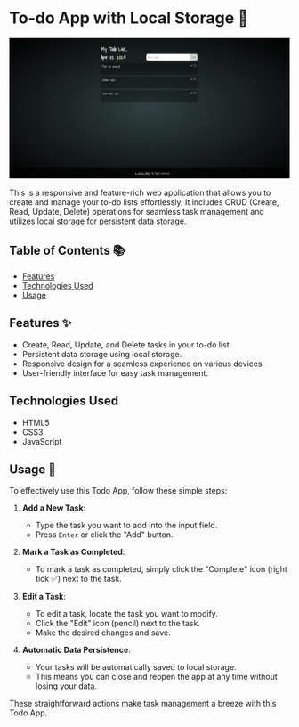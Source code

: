 # To-do App with Local Storage 📝

![](/preview.png)

This is a responsive and feature-rich web application that allows you to create and manage your to-do lists effortlessly. It includes CRUD (Create, Read, Update, Delete) operations for seamless task management and utilizes local storage for persistent data storage.

## Table of Contents 📚

- [Features](#features)
- [Technologies Used](#technologies-used)
- [Usage](#usage)

## Features ✨

- Create, Read, Update, and Delete tasks in your to-do list.
- Persistent data storage using local storage.
- Responsive design for a seamless experience on various devices.
- User-friendly interface for easy task management.

## Technologies Used

- HTML5
- CSS3
- JavaScript

## Usage 📝

To effectively use this Todo App, follow these simple steps:

1. **Add a New Task**:
   - Type the task you want to add into the input field.
   - Press `Enter` or click the "Add" button.

2. **Mark a Task as Completed**:
   - To mark a task as completed, simply click the "Complete" icon (right tick ✅) next to the task.


3. **Edit a Task**:
   - To edit a task, locate the task you want to modify.
   - Click the "Edit" icon (pencil) next to the task.
   - Make the desired changes and save.


5. **Automatic Data Persistence**:
   - Your tasks will be automatically saved to local storage.
   - This means you can close and reopen the app at any time without losing your data.

These straightforward actions make task management a breeze with this Todo App.


